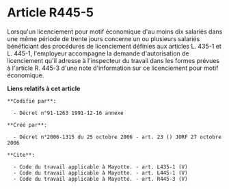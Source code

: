 # Article R445-5

Lorsqu'un licenciement pour motif économique d'au moins dix salariés dans une même période de trente jours concerne un ou
plusieurs salariés bénéficiant des procédures de licenciement définies aux articles L. 435-1 et L. 445-1, l'employeur
accompagne la demande d'autorisation de licenciement qu'il adresse à l'inspecteur du travail dans les formes prévues à
l'article R. 445-3 d'une note d'information sur ce licenciement pour motif économique.

**Liens relatifs à cet article**

	**Codifié par**:

	  - Décret n°91-1263 1991-12-16 annexe

	**Créé par**:

	  - Décret n°2006-1315 du 25 octobre 2006 - art. 23 () JORF 27 octobre 2006

	**Cite**:

	  - Code du travail applicable à Mayotte. - art. L435-1 (V)
	  - Code du travail applicable à Mayotte. - art. L445-1 (V)
	  - Code du travail applicable à Mayotte. - art. R445-3 (V)
